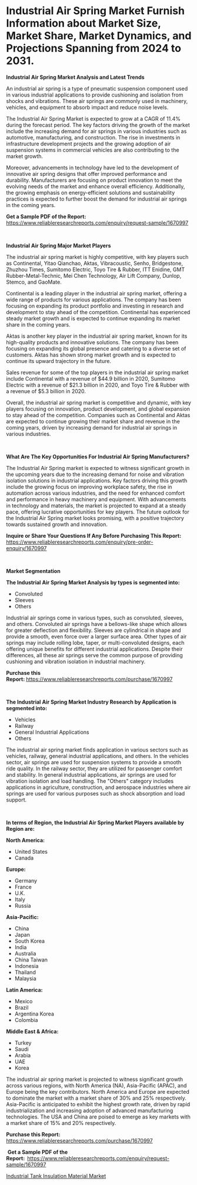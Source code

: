 <p><h1>Industrial Air Spring Market Furnish Information about Market Size, Market Share, Market Dynamics, and Projections Spanning from 2024 to 2031.</h1></p><p><strong>Industrial Air Spring Market Analysis and Latest Trends</strong></p>
<p><p>An industrial air spring is a type of pneumatic suspension component used in various industrial applications to provide cushioning and isolation from shocks and vibrations. These air springs are commonly used in machinery, vehicles, and equipment to absorb impact and reduce noise levels. </p><p>The Industrial Air Spring Market is expected to grow at a CAGR of 11.4% during the forecast period. The key factors driving the growth of the market include the increasing demand for air springs in various industries such as automotive, manufacturing, and construction. The rise in investments in infrastructure development projects and the growing adoption of air suspension systems in commercial vehicles are also contributing to the market growth.</p><p>Moreover, advancements in technology have led to the development of innovative air spring designs that offer improved performance and durability. Manufacturers are focusing on product innovation to meet the evolving needs of the market and enhance overall efficiency. Additionally, the growing emphasis on energy-efficient solutions and sustainability practices is expected to further boost the demand for industrial air springs in the coming years.</p></p>
<p><strong>Get a Sample PDF of the Report:&nbsp;</strong> <a href="https://www.reliableresearchreports.com/enquiry/request-sample/1670997">https://www.reliableresearchreports.com/enquiry/request-sample/1670997</a></p>
<p>&nbsp;</p>
<p><strong>Industrial Air Spring Major Market Players</strong></p>
<p><p>The industrial air spring market is highly competitive, with key players such as Continental, Yitao Qianchao, Aktas, Vibracoustic, Senho, Bridgestone, Zhuzhou Times, Sumitomo Electric, Toyo Tire & Rubber, ITT Enidine, GMT Rubber-Metal-Technic, Mei Chen Technology, Air Lift Company, Dunlop, Stemco, and GaoMate.</p><p>Continental is a leading player in the industrial air spring market, offering a wide range of products for various applications. The company has been focusing on expanding its product portfolio and investing in research and development to stay ahead of the competition. Continental has experienced steady market growth and is expected to continue expanding its market share in the coming years.</p><p>Aktas is another key player in the industrial air spring market, known for its high-quality products and innovative solutions. The company has been focusing on expanding its global presence and catering to a diverse set of customers. Aktas has shown strong market growth and is expected to continue its upward trajectory in the future.</p><p>Sales revenue for some of the top players in the industrial air spring market include Continental with a revenue of $44.9 billion in 2020, Sumitomo Electric with a revenue of $21.3 billion in 2020, and Toyo Tire & Rubber with a revenue of $5.3 billion in 2020.</p><p>Overall, the industrial air spring market is competitive and dynamic, with key players focusing on innovation, product development, and global expansion to stay ahead of the competition. Companies such as Continental and Aktas are expected to continue growing their market share and revenue in the coming years, driven by increasing demand for industrial air springs in various industries.</p></p>
<p>&nbsp;</p>
<p><strong>What Are The Key Opportunities For Industrial Air Spring Manufacturers?</strong></p>
<p><p>The Industrial Air Spring market is expected to witness significant growth in the upcoming years due to the increasing demand for noise and vibration isolation solutions in industrial applications. Key factors driving this growth include the growing focus on improving workplace safety, the rise in automation across various industries, and the need for enhanced comfort and performance in heavy machinery and equipment. With advancements in technology and materials, the market is projected to expand at a steady pace, offering lucrative opportunities for key players. The future outlook for the Industrial Air Spring market looks promising, with a positive trajectory towards sustained growth and innovation.</p></p>
<p><strong>Inquire or Share Your Questions If Any Before Purchasing This Report:</strong> <a href="https://www.reliableresearchreports.com/enquiry/pre-order-enquiry/1670997">https://www.reliableresearchreports.com/enquiry/pre-order-enquiry/1670997</a></p>
<p>&nbsp;</p>
<p><strong>Market Segmentation</strong></p>
<p><strong>The Industrial Air Spring Market Analysis by types is segmented into:</strong></p>
<p><ul><li>Convoluted</li><li>Sleeves</li><li>Others</li></ul></p>
<p><p>Industrial air springs come in various types, such as convoluted, sleeves, and others. Convoluted air springs have a bellows-like shape which allows for greater deflection and flexibility. Sleeves are cylindrical in shape and provide a smooth, even force over a larger surface area. Other types of air springs may include rolling lobe, taper, or multi-convoluted designs, each offering unique benefits for different industrial applications. Despite their differences, all these air springs serve the common purpose of providing cushioning and vibration isolation in industrial machinery.</p></p>
<p><strong>Purchase this Report:&nbsp;</strong><a href="https://www.reliableresearchreports.com/purchase/1670997">https://www.reliableresearchreports.com/purchase/1670997</a></p>
<p>&nbsp;</p>
<p><strong>The Industrial Air Spring Market Industry Research by Application is segmented into:</strong></p>
<p><ul><li>Vehicles</li><li>Railway</li><li>General Industrial Applications</li><li>Others</li></ul></p>
<p><p>The industrial air spring market finds application in various sectors such as vehicles, railway, general industrial applications, and others. In the vehicles sector, air springs are used for suspension systems to provide a smooth ride quality. In the railway sector, they are utilized for passenger comfort and stability. In general industrial applications, air springs are used for vibration isolation and load handling. The "Others" category includes applications in agriculture, construction, and aerospace industries where air springs are used for various purposes such as shock absorption and load support.</p></p>
<p>&nbsp;</p>
<p><strong>In terms of Region, the Industrial Air Spring Market Players available by Region are:</strong></p>
<p>
    <p> <strong> North America: </strong>
        <ul>
            <li>United States</li>
            <li>Canada</li>
        </ul>
        </p> 
    <p> <strong> Europe: </strong>
        <ul>
            <li>Germany</li>
            <li>France</li>
            <li>U.K.</li>
            <li>Italy</li>
            <li>Russia</li>
        </ul>
        </p> 
    <p> <strong> Asia-Pacific: </strong>
        <ul>
            <li>China</li>
            <li>Japan</li>
            <li>South Korea</li>
            <li>India</li>
            <li>Australia</li>
            <li>China Taiwan</li>
            <li>Indonesia</li>
            <li>Thailand</li>
            <li>Malaysia</li>
        </ul>
        </p> 
    <p> <strong> Latin America: </strong>
        <ul>
            <li>Mexico</li>
            <li>Brazil</li>
            <li>Argentina Korea</li>
            <li>Colombia</li>
        </ul>
        </p> 
    <p> <strong> Middle East & Africa: </strong>
        <ul>
            <li>Turkey</li>
            <li>Saudi</li>
            <li>Arabia</li>
            <li>UAE</li>
            <li>Korea</li>
        </ul>
    </p>
    </p>
<p><p>The industrial air spring market is projected to witness significant growth across various regions, with North America (NA), Asia-Pacific (APAC), and Europe being the key contributors. North America and Europe are expected to dominate the market with a market share of 30% and 25% respectively. Asia-Pacific is anticipated to exhibit the highest growth rate, driven by rapid industrialization and increasing adoption of advanced manufacturing technologies. The USA and China are poised to emerge as key markets with a market share of 15% and 20% respectively.</p></p>
<p><strong>Purchase this Report: </strong><a href="https://www.reliableresearchreports.com/purchase/1670997">https://www.reliableresearchreports.com/purchase/1670997</a></p>
<p>&nbsp;<strong>Get a Sample PDF of the Report:&nbsp;&nbsp;</strong><a href="https://www.reliableresearchreports.com/enquiry/request-sample/1670997">https://www.reliableresearchreports.com/enquiry/request-sample/1670997</a></p>
<p><strong></strong></p>
<p><p><a href="https://github.com/timeliteaut/Market-Research-Report-List-1/blob/main/industrial-tank-insulation-material-market.md">Industrial Tank Insulation Material Market</a></p></p>